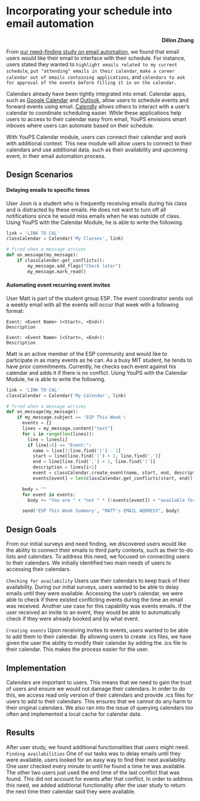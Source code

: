 # Incorporating your schedule into email automation
<p align="right"><b>Dillon Zhang</b></p>

From [our need-finding study on email automation](https://dl.acm.org/citation.cfm?id=3300604), we found that email users would like their email to interface with their schedule. For instance, users stated they wanted to `highlight emails related to my current schedule`, `put "attending" emails in their calendar`, `make a career calendar out of emails containing applications`, and `calendars to ask for approval of the events before filling it in on the calendar.`

Calendars already have been tightly integrated into email. Calendar apps, such as [Google Calendar](https://www.google.com/calendar) and [Outlook](https://outlook.live.com), allow users to schedule events and forward events using email. [Calendly](https://calendly.com/) allows others to interact with a user’s calendar to coordinate scheduling easier. While these applications help users to access to their calendar easy from email, YouPS envisions smart inboxes where users can automate based on their schedule. 

With YouPS Calendar module, users can connect their calendar and work with additional context. This new module will allow users to connect to their calendars and use additional data, such as their availability and upcoming event, in their email automation process.

## Design Scenarios

#### Delaying emails to specific times

User Joon is a student who is frequently receiving emails during his class and is distracted by these emails. He does not want to turn off all notifications since he would miss emails when he was outside of class. Using YouPS with the Calendar Module, he is able to write the following.

```python
link = 'LINK TO CAL'
classCalendar = Calendar('My Classes', link)

# fired when a message arrives
def on_message(my_message):
    if classCalender.get_conflicts():
        my_message.add_flags("Check later")
        my_message.mark_read()  
```

#### Automating event recurring event invites

User Matt is part of the student group ESP. The event coordinator sends out a weekly email with all the events will occur that week with a following format:

```
Event: <Event Name> (<Start>, <End>):
Description

Event: <Event Name> (<Start>, <End>):
Description
```

Matt is an active member of the ESP community and would like to participate in as many events as he can. As a busy MIT student, he tends to have prior commitments. Currently, he checks each event against his calendar and adds it if there is no conflict. Using YouPS with the Calendar Module, he is able to write the following.

```python
link = 'LINK TO CAL'
classCalendar = Calendar('My Calendar', link)

# fired when a message arrives
def on_message(my_message):
    if my_message.subject == 'ESP This Week':
      events = {}
      lines = my_message.content["text"]
      for i in range(len(lines)):
        line = lines[i]
        if line[:6] == "Event:":
          name = line[7:line.find('(') - 1]
          start = line[line.find('(') + 1, line.find(',')]
          end = line[line.find(',') + 1, line.find(')')]
          description = lines[i+1]
          event = classCalendar.create_event(name, start, end, description)
          events[event] = len(classCalendar.get_conflicts(start, end)) == 0

      body = ""
      for event in events:
        body += "You are " + "not " * (!events[event]) + "available for " + event.name + "\n"

      send('ESP This Week Summary', "MATT's EMAIL ADDRESS", body)
```

## Design Goals
From our initial surveys and need finding, we discovered users would like the ability to connect their emails to third party contexts, such as their to-do lists and calendars. To address this need, we focused on connecting users to their calendars. We initially identified two main needs of users to accessing their calendars.

`Checking for availability` Users use their calendars to keep track of their availability. During our initial surveys, users wanted to be able to delay emails until they were available. Accessing the user’s calendar, we were able to check if there existed conflicting events during the time an email was received. Another use case for this capability was events emails. If the user received an invite to an event, they would be able to automatically check if they were already booked and by what event.

`Creating events` Upon receiving invites to events, users wanted to be able to add them to their calendar. By allowing users to create .ics files, we have given the user the ability to modify their calendar by adding the .ics file to their calendar. This makes the process easier for the user.

## Implementation
Calendars are important to users. This means that we need to gain the trust of users and ensure we would not damage their calendars. In order to do this, we access read only version of their calendars and provide .ics files for users to add to their calendars. This ensures that we cannot do any harm to their original calendars. We also ran into the issue of querying calendars too often and implemented a local cache for calendar data.

## Results
After user study, we found additional functionalities that users might need. 
`Finding availabilities` One of our tasks was to delay emails until they were available, users looked for an easy way to find their next availability. One user checked every minute to until he found a time he was available. The other two users just used the end time of the last conflict that was found. This did not account for events after that conflict. In order to address this need, we added additional functionality after the user study to return the next time their calendar said they were available.
